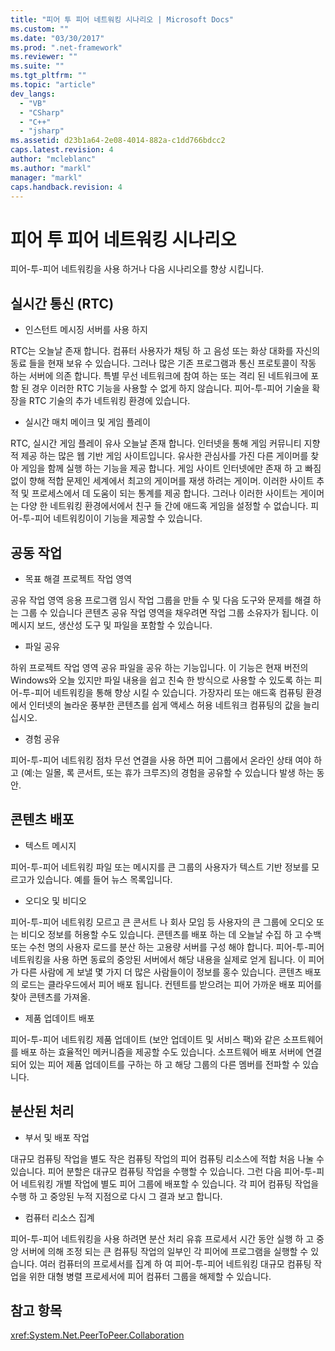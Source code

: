 ```yaml
---
title: "피어 투 피어 네트워킹 시나리오 | Microsoft Docs"
ms.custom: ""
ms.date: "03/30/2017"
ms.prod: ".net-framework"
ms.reviewer: ""
ms.suite: ""
ms.tgt_pltfrm: ""
ms.topic: "article"
dev_langs: 
  - "VB"
  - "CSharp"
  - "C++"
  - "jsharp"
ms.assetid: d23b1a64-2e08-4014-882a-c1dd766bdcc2
caps.latest.revision: 4
author: "mcleblanc"
ms.author: "markl"
manager: "markl"
caps.handback.revision: 4
---
```

# 피어 투 피어 네트워킹 시나리오
피어\-투\-피어 네트워킹을 사용 하거나 다음 시나리오를 향상 시킵니다.  
  
## 실시간 통신 \(RTC\)  
  
-   인스턴트 메시징 서버를 사용 하지  
  
 RTC는 오늘날 존재 합니다.  컴퓨터 사용자가 채팅 하 고 음성 또는 화상 대화를 자신의 동료 들을 현재 보유 수 있습니다.  그러나 많은 기존 프로그램과 통신 프로토콜이 작동 하는 서버에 의존 합니다.  특별 무선 네트워크에 참여 하는 또는 격리 된 네트워크에 포함 된 경우 이러한 RTC 기능을 사용할 수 없게 하지 않습니다.  피어\-투\-피어 기술을 확장을 RTC 기술의 추가 네트워킹 환경에 있습니다.  
  
-   실시간 매치 메이크 및 게임 플레이  
  
 RTC, 실시간 게임 플레이 유사 오늘날 존재 합니다.  인터넷을 통해 게임 커뮤니티 지향적 제공 하는 많은 웹 기반 게임 사이트입니다.  유사한 관심사를 가진 다른 게이머를 찾아 게임을 함께 실행 하는 기능을 제공 합니다.  게임 사이트 인터넷에만 존재 하 고 빠짐없이 향해 적합 문제인 세계에서 최고의 게이머를 재생 하려는 게이머.  이러한 사이트 추적 및 프로세스에서 데 도움이 되는 통계를 제공 합니다.  그러나 이러한 사이트는 게이머는 다양 한 네트워킹 환경에서에서 친구 들 간에 애드혹 게임을 설정할 수 없습니다.  피어\-투\-피어 네트워킹이이 기능을 제공할 수 있습니다.  
  
## 공동 작업  
  
-   목표 해결 프로젝트 작업 영역  
  
 공유 작업 영역 응용 프로그램 임시 작업 그룹을 만들 수 및 다음 도구와 문제를 해결 하는 그룹 수 있습니다 콘텐츠 공유 작업 영역을 채우려면 작업 그룹 소유자가 됩니다.  이 메시지 보드, 생산성 도구 및 파일을 포함할 수 있습니다.  
  
-   파일 공유  
  
 하위 프로젝트 작업 영역 공유 파일을 공유 하는 기능입니다.  이 기능은 현재 버전의 Windows와 오늘 있지만 파일 내용을 쉽고 친숙 한 방식으로 사용할 수 있도록 하는 피어\-투\-피어 네트워킹을 통해 향상 시킬 수 있습니다.  가장자리 또는 애드혹 컴퓨팅 환경에서 인터넷의 놀라운 풍부한 콘텐츠를 쉽게 액세스 허용 네트워크 컴퓨팅의 값을 늘리십시오.  
  
-   경험 공유  
  
 피어\-투\-피어 네트워킹 점차 무선 연결을 사용 하면 피어 그룹에서 온라인 상태 여야 하 고 \(예:는 일몰, 록 콘서트, 또는 휴가 크루즈\)의 경험을 공유할 수 있습니다 발생 하는 동안.  
  
## 콘텐츠 배포  
  
-   텍스트 메시지  
  
 피어\-투\-피어 네트워킹 파일 또는 메시지를 큰 그룹의 사용자가 텍스트 기반 정보를 모르고가 있습니다.  예를 들어 뉴스 목록입니다.  
  
-   오디오 및 비디오  
  
 피어\-투\-피어 네트워킹 모르고 큰 콘서트 나 회사 모임 등 사용자의 큰 그룹에 오디오 또는 비디오 정보를 허용할 수도 있습니다.  콘텐츠를 배포 하는 데 오늘날 수집 하 고 수백 또는 수천 명의 사용자 로드를 분산 하는 고용량 서버를 구성 해야 합니다.  피어\-투\-피어 네트워킹을 사용 하면 동료의 중앙된 서버에서 해당 내용을 실제로 얻게 됩니다.  이 피어가 다른 사람에 게 보낼 몇 가지 더 많은 사람들이이 정보를 홍수 있습니다.  콘텐츠 배포의 로드는 클라우드에서 피어 배포 됩니다.  컨텐트를 받으려는 피어 가까운 배포 피어를 찾아 콘텐츠를 가져올.  
  
-   제품 업데이트 배포  
  
 피어\-투\-피어 네트워킹 제품 업데이트 \(보안 업데이트 및 서비스 팩\)와 같은 소프트웨어를 배포 하는 효율적인 메커니즘을 제공할 수도 있습니다.  소프트웨어 배포 서버에 연결 되어 있는 피어 제품 업데이트를 구하는 하 고 해당 그룹의 다른 멤버를 전파할 수 있습니다.  
  
## 분산된 처리  
  
-   부서 및 배포 작업  
  
 대규모 컴퓨팅 작업을 별도 작은 컴퓨팅 작업의 피어 컴퓨팅 리소스에 적합 처음 나눌 수 있습니다.  피어 분할은 대규모 컴퓨팅 작업을 수행할 수 있습니다.  그런 다음 피어\-투\-피어 네트워킹 개별 작업에 별도 피어 그룹에 배포할 수 있습니다.  각 피어 컴퓨팅 작업을 수행 하 고 중앙된 누적 지점으로 다시 그 결과 보고 합니다.  
  
-   컴퓨터 리소스 집계  
  
 피어\-투\-피어 네트워킹을 사용 하려면 분산 처리 유휴 프로세서 시간 동안 실행 하 고 중앙 서버에 의해 조정 되는 큰 컴퓨팅 작업의 일부인 각 피어에 프로그램을 실행할 수 있습니다.  여러 컴퓨터의 프로세서를 집계 하 여 피어\-투\-피어 네트워킹 대규모 컴퓨팅 작업을 위한 대형 병렬 프로세서에 피어 컴퓨터 그룹을 해제할 수 있습니다.  
  
## 참고 항목  
 <xref:System.Net.PeerToPeer.Collaboration>